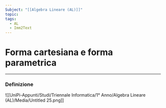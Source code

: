 ```yaml
---
Subject: "[[Algebra Lineare (AL)]]"
topic: 
tags:
  - AL
  - Imm2Text
---
```


# Forma cartesiana e forma parametrica
---

### Definizione
![[UniPi-Appunti/Studi/Triennale Informatica/1° Anno/Algebra Lineare (AL)/Media/Untitled 25.png]]
